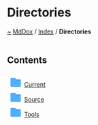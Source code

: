 <a id="directories"></a>
<h1>Directories</h1>
<a href="https://github.com/CharlesCarley/MdDox">~</a>
<a href="indexpage.md#mddox">MdDox</a>
<span class="inline-text">/</span>
<a href="index.md#index">Index</a>
<span class="inline-text">/</span>
<span class="bold-text"><b>Directories</b></span>
<br/>
<br/>
<a id="contents"></a>
<h2>Contents</h2>
<div class="icon-link">
<img src="../images/folder.svg"/><a href="dir_f19befb0a20a037054255eb425fb4872.md#current">Current</a>
</div>
<div class="icon-link">
<img src="../images/folder.svg"/><a href="dir_74389ed8173ad57b461b9d623a1f3867.md#source">Source</a>
</div>
<div class="icon-link">
<img src="../images/folder.svg"/><a href="dir_7e461070e7b716e896e0d97cd6a82321.md#tools">Tools</a>
</div>
</div>
</div>
</body>
</html>
